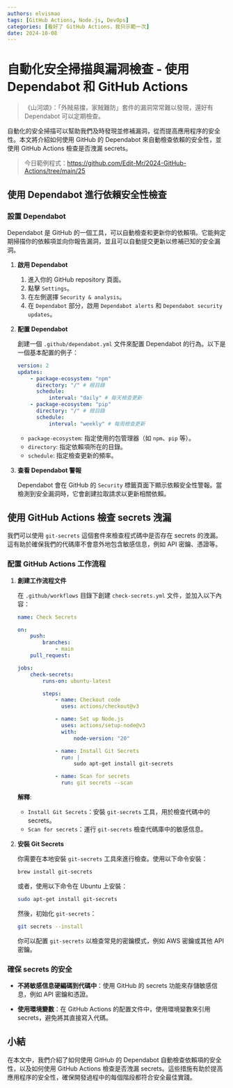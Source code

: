 ```yaml
---
authors: elvismao
tags: [GitHub Actions, Node.js, DevOps]
categories: [看好了 GitHub Actions，我只示範一次]
date: 2024-10-08
---
```


# 自動化安全掃描與漏洞檢查 - 使用 Dependabot 和 GitHub Actions

> 《山河頌》：「外賊易擋，家賊難防」套件的漏洞常常難以發現，還好有 Dependabot 可以定期檢查。

自動化的安全掃描可以幫助我們及時發現並修補漏洞，從而提高應用程序的安全性。本文將介紹如何使用 GitHub 的 Dependabot 來自動檢查依賴的安全性，並使用 GitHub Actions 檢查是否洩漏 secrets。

> 今日範例程式：<https://github.com/Edit-Mr/2024-GitHub-Actions/tree/main/25>

## 使用 Dependabot 進行依賴安全性檢查

### 設置 Dependabot

Dependabot 是 GitHub 的一個工具，可以自動檢查和更新你的依賴項。它能夠定期掃描你的依賴項並向你報告漏洞，並且可以自動提交更新以修補已知的安全漏洞。

1. **啟用 Dependabot**

    1. 進入你的 GitHub repository 頁面。
    2. 點擊 `Settings`。
    3. 在左側選擇 `Security & analysis`。
    4. 在 `Dependabot` 部分，啟用 `Dependabot alerts` 和 `Dependabot security updates`。

2. **配置 Dependabot**

    創建一個 `.github/dependabot.yml` 文件來配置 Dependabot 的行為。以下是一個基本配置的例子：

    ```yaml
    version: 2
    updates:
        - package-ecosystem: "npm"
          directory: "/" # 根目錄
          schedule:
              interval: "daily" # 每天檢查更新
        - package-ecosystem: "pip"
          directory: "/" # 根目錄
          schedule:
              interval: "weekly" # 每周檢查更新
    ```

    - `package-ecosystem`: 指定使用的包管理器（如 `npm`、`pip` 等）。
    - `directory`: 指定依賴項所在的目錄。
    - `schedule`: 指定檢查更新的頻率。

3. **查看 Dependabot 警報**

    Dependabot 會在 GitHub 的 `Security` 標籤頁面下顯示依賴安全性警報。當檢測到安全漏洞時，它會創建拉取請求以更新相關依賴。

## 使用 GitHub Actions 檢查 secrets 洩漏

我們可以使用 `git-secrets` 這個套件來檢查程式碼中是否存在 secrets 的洩漏。這有助於確保我們的代碼庫不會意外地包含敏感信息，例如 API 密鑰、憑證等。

### 配置 GitHub Actions 工作流程

1. **創建工作流程文件**

    在 `.github/workflows` 目錄下創建 `check-secrets.yml` 文件，並加入以下內容：

    ```yaml
    name: Check Secrets

    on:
        push:
            branches:
                - main
        pull_request:

    jobs:
        check-secrets:
            runs-on: ubuntu-latest

            steps:
                - name: Checkout code
                  uses: actions/checkout@v3

                - name: Set up Node.js
                  uses: actions/setup-node@v3
                  with:
                      node-version: "20"

                - name: Install Git Secrets
                  run: |
                      sudo apt-get install git-secrets

                - name: Scan for secrets
                  run: git secrets --scan
    ```

    **解釋**:

    - `Install Git Secrets`：安裝 `git-secrets` 工具，用於檢查代碼中的 secrets。
    - `Scan for secrets`：運行 `git-secrets` 檢查代碼庫中的敏感信息。

2. **安裝 Git Secrets**

    你需要在本地安裝 `git-secrets` 工具來進行檢查。使用以下命令安裝：

    ```bash
    brew install git-secrets
    ```

    或者，使用以下命令在 Ubuntu 上安裝：

    ```bash
    sudo apt-get install git-secrets
    ```

    然後，初始化 `git-secrets`：

    ```bash
    git secrets --install
    ```

    你可以配置 `git-secrets` 以檢查常見的密鑰模式，例如 AWS 密鑰或其他 API 密鑰。

### 確保 secrets 的安全

-   **不將敏感信息硬編碼到代碼中**：使用 GitHub 的 secrets 功能來存儲敏感信息，例如 API 密鑰和憑證。

-   **使用環境變數**：在 GitHub Actions 的配置文件中，使用環境變數來引用 secrets，避免將其直接寫入代碼。

## 小結

在本文中，我們介紹了如何使用 GitHub 的 Dependabot 自動檢查依賴項的安全性，以及如何使用 GitHub Actions 檢查是否洩漏 secrets。這些措施有助於提高應用程序的安全性，確保開發過程中的每個階段都符合安全最佳實踐。
